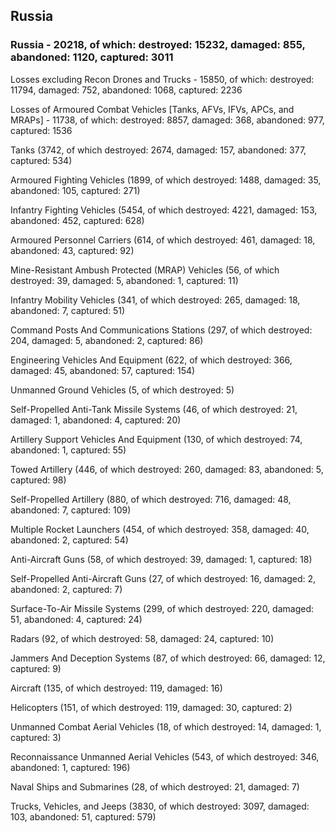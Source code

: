 
 
 ## Russia
 
 ### Russia - 20218, of which: destroyed: 15232, damaged: 855, abandoned: 1120, captured: 3011

 Losses excluding Recon Drones and Trucks - 15850, of which: destroyed: 11794, damaged: 752, abandoned: 1068, captured: 2236

 Losses of Armoured Combat Vehicles [Tanks, AFVs, IFVs, APCs, and MRAPs] - 11738, of which: destroyed: 8857, damaged: 368, abandoned: 977, captured: 1536

 

 

 Tanks (3742, of which destroyed: 2674, damaged: 157, abandoned: 377, captured: 534)

 Armoured Fighting Vehicles (1899, of which destroyed: 1488, damaged: 35, abandoned: 105, captured: 271)

 Infantry Fighting Vehicles (5454, of which destroyed: 4221, damaged: 153, abandoned: 452, captured: 628)

 Armoured Personnel Carriers (614, of which destroyed: 461, damaged: 18, abandoned: 43, captured: 92)

 Mine-Resistant Ambush Protected (MRAP) Vehicles (56, of which destroyed: 39, damaged: 5, abandoned: 1, captured: 11)

 Infantry Mobility Vehicles (341, of which destroyed: 265, damaged: 18, abandoned: 7, captured: 51)

 Command Posts And Communications Stations (297, of which destroyed: 204, damaged: 5, abandoned: 2, captured: 86)

 Engineering Vehicles And Equipment (622, of which destroyed: 366, damaged: 45, abandoned: 57, captured: 154)

 Unmanned Ground Vehicles (5, of which destroyed: 5)

 Self-Propelled Anti-Tank Missile Systems (46, of which destroyed: 21, damaged: 1, abandoned: 4, captured: 20)

 Artillery Support Vehicles And Equipment (130, of which destroyed: 74, abandoned: 1, captured: 55)

 Towed Artillery (446, of which destroyed: 260, damaged: 83, abandoned: 5, captured: 98)

 Self-Propelled Artillery (880, of which destroyed: 716, damaged: 48, abandoned: 7, captured: 109)

 Multiple Rocket Launchers (454, of which destroyed: 358, damaged: 40, abandoned: 2, captured: 54)

 Anti-Aircraft Guns (58, of which destroyed: 39, damaged: 1, captured: 18)

 Self-Propelled Anti-Aircraft Guns (27, of which destroyed: 16, damaged: 2, abandoned: 2, captured: 7)

 Surface-To-Air Missile Systems (299, of which destroyed: 220, damaged: 51, abandoned: 4, captured: 24)

 Radars (92, of which destroyed: 58, damaged: 24, captured: 10)

 Jammers And Deception Systems (87, of which destroyed: 66, damaged: 12, captured: 9)

 Aircraft (135, of which destroyed: 119, damaged: 16)

 Helicopters (151, of which destroyed: 119, damaged: 30, captured: 2)

 Unmanned Combat Aerial Vehicles (18, of which destroyed: 14, damaged: 1, captured: 3)

 Reconnaissance Unmanned Aerial Vehicles (543, of which destroyed: 346, abandoned: 1, captured: 196)

 Naval Ships and Submarines (28, of which destroyed: 21, damaged: 7)

 Trucks, Vehicles, and Jeeps (3830, of which destroyed: 3097, damaged: 103, abandoned: 51, captured: 579)

